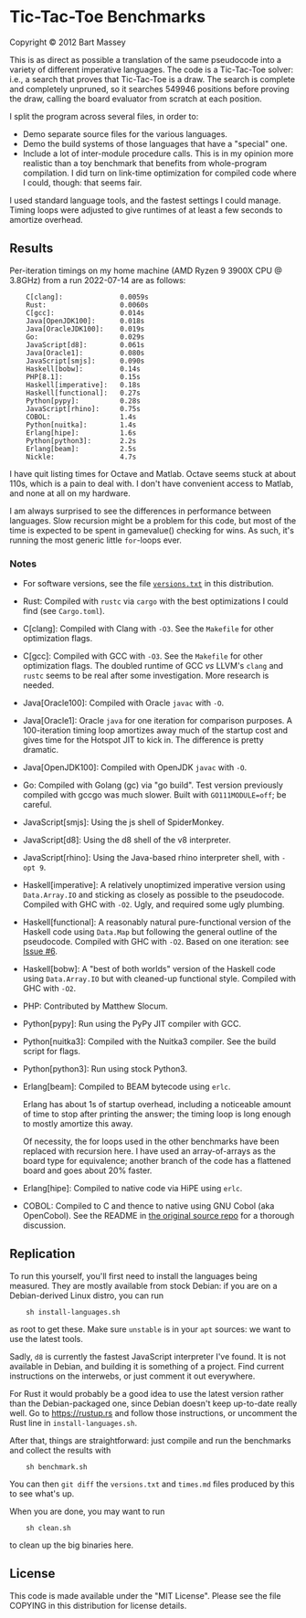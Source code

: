 # Tic-Tac-Toe Benchmarks
Copyright © 2012 Bart Massey

This is as direct as possible a translation of the same
pseudocode into a variety of different imperative languages.
The code is a Tic-Tac-Toe solver: i.e., a search that proves
that Tic-Tac-Toe is a draw. The search is complete and
completely unpruned, so it searches 549946 positions before
proving the draw, calling the board evaluator from scratch
at each position.

I split the program across several files, in order to:

* Demo separate source files for the various languages.
* Demo the build systems of those languages that have a
  "special" one.
* Include a lot of inter-module procedure calls. This is
  in my opinion more realistic than a toy benchmark that
  benefits from whole-program compilation. I did turn on
  link-time optimization for compiled code where I could,
  though: that seems fair.

I used standard language tools, and the fastest settings I
could manage. Timing loops were adjusted to give runtimes of
at least a few seconds to amortize overhead.

## Results

Per-iteration timings on my home machine (AMD Ryzen 9 3900X CPU
@ 3.8GHz) from a run 2022-07-14 are as follows:

        C[clang]:              0.0059s
        Rust:                  0.0060s
        C[gcc]:                0.014s
        Java[OpenJDK100]:      0.018s
        Java[OracleJDK100]:    0.019s
        Go:                    0.029s
        JavaScript[d8]:        0.061s
        Java[Oracle1]:         0.080s
        JavaScript[smjs]:      0.090s
        Haskell[bobw]:         0.14s
        PHP[8.1]:              0.15s
        Haskell[imperative]:   0.18s
        Haskell[functional]:   0.27s
        Python[pypy]:          0.28s
        JavaScript[rhino]:     0.75s
        COBOL:                 1.4s
        Python[nuitka]:        1.4s
        Erlang[hipe]:          1.6s
        Python[python3]:       2.2s
        Erlang[beam]:          2.5s
        Nickle:                4.7s

I have quit listing times for Octave and Matlab. Octave
seems stuck at about 110s, which is a pain to deal with. I
don't have convenient access to Matlab, and none at all on
my hardware.

I am always surprised to see the differences in performance
between languages. Slow recursion might be a problem for
this code, but most of the time is expected to be spent in
gamevalue() checking for wins. As such, it's running the
most generic little `for`-loops ever.

### Notes

* For software versions, see the file
  [`versions.txt`](versions.txt) in this distribution.

* Rust: Compiled with `rustc` via `cargo` with the
  best optimizations I could find (see `Cargo.toml`).

* C[clang]: Compiled with Clang with `-O3`. See the
  `Makefile` for other optimization flags.

* C[gcc]: Compiled with GCC with `-O3`.  See the `Makefile`
  for other optimization flags. The doubled runtime of GCC
  *vs* LLVM's `clang` and `rustc` seems to be real after
  some investigation. More research is needed.

* Java[Oracle100]: Compiled with Oracle `javac` with `-O`.

* Java[Oracle1]: Oracle `java` for one iteration for
  comparison purposes.  A 100-iteration timing loop
  amortizes away much of the startup cost and gives time for
  the Hotspot JIT to kick in. The difference is pretty
  dramatic.

* Java[OpenJDK100]: Compiled with OpenJDK `javac` with `-O`.

* Go: Compiled with Golang (gc) via "go build".  Test
  version previously compiled with gccgo was much slower.
  Built with `GO111MODULE=off`; be careful.

* JavaScript[smjs]: Using the js shell of SpiderMonkey.

* JavaScript[d8]: Using the d8 shell of the v8 interpreter.

* JavaScript[rhino]: Using the Java-based rhino interpreter
  shell, with `-opt 9`.

* Haskell[imperative]: A relatively unoptimized imperative version
  using `Data.Array.IO` and sticking as closely as possible
  to the pseudocode. Compiled with GHC with
  `-O2`. Ugly, and required some ugly plumbing.

* Haskell[functional]: A reasonably natural pure-functional
  version of the Haskell code using `Data.Map` but following
  the general outline of the pseudocode. Compiled with GHC
  with `-O2`. Based on one iteration: see
  [Issue #6](https://github.com/BartMassey/ttt-bench/issues/6).

* Haskell[bobw]: A "best of both worlds" version of the Haskell
  code using `Data.Array.IO` but with cleaned-up functional
  style. Compiled with GHC with `-O2`.

* PHP: Contributed by Matthew Slocum.

* Python[pypy]: Run using the PyPy JIT compiler with GCC.

* Python[nuitka3]: Compiled with the Nuitka3 compiler.
  See the build script for flags.

* Python[python3]: Run using stock Python3.

* Erlang[beam]: Compiled to BEAM bytecode using `erlc`.

  Erlang has about 1s of startup overhead, including a
  noticeable amount of time to stop after printing the
  answer; the timing loop is long enough to mostly amortize
  this away.

  Of necessity, the for loops used in the other benchmarks
  have been replaced with recursion here. I have used an
  array-of-arrays as the board type for equivalence; another
  branch of the code has a flattened board and goes about
  20% faster.

* Erlang[hipe]: Compiled to native code via HiPE using
  `erlc`.

* COBOL: Compiled to C and thence to native using GNU Cobol
  (aka OpenCobol). See the README in
  [the original source repo](http://github.com/BartMassey/TTT-SOLVER-COBOL)
  for a thorough discussion.

## Replication

To run this yourself, you'll first need to install the
languages being measured. They are mostly available from stock
Debian: if you are on a Debian-derived Linux distro, you can
run

        sh install-languages.sh

as root to get these. Make sure `unstable` is in your `apt`
sources: we want to use the latest tools.

Sadly, `d8` is currently the fastest JavaScript interpreter
I've found. It is not available in Debian, and building it
is something of a project. Find current instructions on the
interwebs, or just comment it out everywhere.

For Rust it would probably be a good idea to use the latest
version rather than the Debian-packaged one, since Debian
doesn't keep up-to-date really well. Go to
https://rustup.rs and follow those instructions, or
uncomment the Rust line in `install-languages.sh`.

After that, things are straightforward: just compile
and run the benchmarks and collect the results with

        sh benchmark.sh

You can then `git diff` the `versions.txt` and `times.md`
files produced by this to see what's up.

When you are done, you may want to run

        sh clean.sh

to clean up the big binaries here.

## License

This code is made available under the "MIT License". Please
see the file COPYING in this distribution for license
details.
